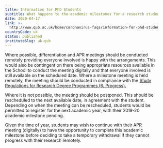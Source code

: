 ```yaml
---
title: Information for PhD Students
subtitle: What happens to the academic milestones for a research student (for example, annual programme review, differentiation)?
date: 2020-04-17
link: >-
  http://www.qub.ac.uk/home/coronavirus-faqs/information-for-phd-students/
countryCode: uk
status: published
instituteSlug: uk-qub
---
```

Where possible, differentiation and APR meetings should be conducted remotely providing everyone involved is happy with the arrangements. This would also be contingent on there being appropriate resources available in the School to conduct the meeting digitally and that everyone involved is still available on the scheduled date. Where a milestone meeting is held remotely, the meeting should be conducted in compliance with the [Study Regulations for Research Degree Programmes (6. Progress).](http://www.qub.ac.uk/directorates/AcademicStudentAffairs/AcademicAffairs/GeneralRegulations/StudyRegulations/StudyRegulationsforResearchDegreeProgrammes/#d.en.717767)

Where it is not possible, the meeting should be postponed.  This should be rescheduled to the next available date, in agreement with the student.  Depending on when the meeting can be rescheduled, students would be permitted to register for the next academic year, with their 2019-20 academic milestone pending.

Given the time of year, students may wish to continue with their APR meeting (digitally) to have the opportunity to complete this academic milestone before deciding to take a temporary withdrawal if they cannot progress with their research remotely.
